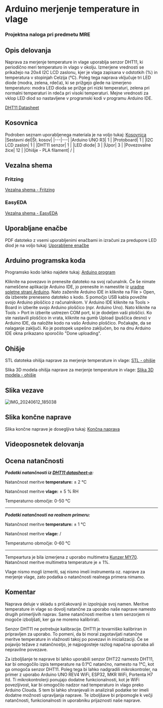 # Arduino merjenje temperature in vlage
### Projektna naloga pri predmetu MRE


## Opis delovanja

Naprava za merjenje temperature in vlage uporablja senzor DHT11, ki periodično meri temperaturo in vlago v okolju. Izmerjene vrednosti se prikažejo na 20x4 I2C LCD zaslonu, kjer je vlaga zapisana v odstotkih (%) in temperatura v stopinjah Celzija (°C). Poleg tega naprava vključuje tri LED diode (modra, zelena, rdeča), ki se prižgejo glede na izmerjeno temperaturo: modra LED dioda se prižge pri nizki temperaturi, zelena pri normalni temperaturi in rdeča pri visoki temperaturi. Mejne vrednosti za vklop LED diod so nastavljene v programski kodi v programu Arduino IDE.

[DHT11 Datasheet](https://www.mouser.com/datasheet/2/758/DHT11-Technical-Data-Sheet-Translated-Version-1143054.pdf)

## Kosovnica 

Podroben seznam uporabljenega materiala je na voljo tukaj: [Kosovnica](kosovnica_materiala.xlsx)
|Sestavni del|Št. kosov|
|---|---|
|Arduino UNO R3|   1   |
|Protoboard|   1   |
|I2C LCD zaslon|   1   |
|DHT11 senzor|   1   |
|LED diode|   3   |
|Upor|   3   |
|Povezovalne žice|   12   |
|Ohišje - PLA filament|   /   |

## Vezalna shema
### Fritzing
[Vezalna shema - Fritzing](vezalna_shema_Fritzing.png)

### EasyEDA

[Vezalna shema - EasyEDA](vezalna_shema_EasyEDA.png)

## Uporabljane enačbe

PDF datoteko z vsemi uporabljenimi enačbami in izračuni za predupore LED diod je na voljo tukaj: [Uporabljene enačbe](enacbe_predupori.pdf)

## Arduino programska koda

Programsko kodo lahko najdete tukaj: [Arduino program](MRE_merjenje_temperature_vlage.ino)


Kliknite na povezavo in prenesite datoteko na svoj računalnik. Če še nimate nameščene aplikacije Arduino IDE, jo prenesite in namestite iz [uradne spletne strani Arduino](https://www.arduino.cc/en/software). Nato zaženite Arduino IDE in kliknite na File > Open, da izberete preneseno datoteko s kodo. S pomočjo USB kabla povežite svojo Arduino ploščico z računalnikom. V Arduino IDE kliknite na Tools > Board in izberite svojo Arduino ploščico (npr. Arduino Uno). Nato kliknite na Tools > Port in izberite ustrezen COM port, ki je dodeljen vaši ploščici. Ko ste nastavili ploščico in vrata, kliknite na gumb Upload (puščica desno) v Arduino IDE, da naložite kodo na vašo Arduino ploščico. Počakajte, da se nalaganje zaključi. Ko je postopek uspešno zaključen, bo na dnu Arduino IDE okna prikazano sporočilo "Done uploading".

## Ohišje 

STL datoteka ohišja naprave za merjenje temperature in vlage: [STL - ohišje](ohisje_naprava_temperatura_vlaga.stl)


Slika 3D modela ohišja naprave za merjenje temperature in vlage: [Slika 3D modela - ohišje](ohisje_naprava_temperatura_vlaga.png)

## Slika vezave
![IMG_20240612_185038](https://github.com/TinKos/merjenje-temperature-in-vlage/assets/171680852/6418ea62-5ba8-408b-8c4d-2e2b0602fe2c)

## Slika končne naprave

Slika končne naprave je dosegljiva tukaj: [Končna naprava](koncna_naprava.jpg)


## Videoposnetek delovanja

## Ocena natančnosti
__*Podatki natančnosti iz [DHT11 datasheet-a](DHT11_Datasheet.pdf):*__


Natančnost meritve **temperature:** ± 2 °C


Natančnost meritve **vlage:** ± 5 % RH


Temperaturno območje: 0-50 °C

--------------------------------------------------------------

__*Podatki natančnosti na realnem primeru:*__


Natančnost meritve **temperature:** ± 1 °C


Natančnost meritve **vlage:** / 


Temperaturno območje: 0-60 °C

--------------------------------------------------------------


Tempeartura je bila izmerjena z uporabo multimetra [Kunzer MY70](MY70_Datasheet.pdf). Natančnost meritve multimetra temperature je ± 1%.


Vlage nismo mogli izmeriti, saj nismo imeli instrumenta oz. naprave za merjenje vlage, zato podatka o natančnosti realnega primera nimamo.


## Komentar
Naprava deluje v skladu s pričakovanji in izpolnjuje svoj namen. Meritve temperature in vlage so dovolj natančne za uporabo naše naprave namesto drugih primerljivih naprav. 
Same natančnosti meritve s tem senzorjem ni mogoče izboljšati, ker ga ne moremo kalibrirati.


Senzor DHT11 ne potrebuje kalibracije. DHT11 je tovarniško kalibriran in pripravljen za uporabo. To pomeni, da bi moral zagotavljati natančne meritve temperature in vlažnosti takoj po povezavi in inicializaciji. Če se pojavijo težave z natančnostjo, je najpogosteje razlog napačna uporaba ali nepravilne povezave. 

Za izboljšanje te naprave bi lahko uporabili senzor DHT22 namesto DHT11, kar bi omogočilo izpis temperature na 0.1°C natančno, namesto na 1°C, kot ga omogoča senzor DHT11. Poleg tega bi lahko nadgradili mikrokontroler, na primer z uporabo Arduino UNO REV4 WiFi, ESP32, MKR WiFi, Portenta H7 itd. Ti mikrokontrolerji ponujajo dodatne funkcionalnosti, kot je WiFi povezljivost, kar bi omogočilo nadzor nad temperaturo in vlago preko Arduino Clouda. S tem bi lahko shranjevali in analizirali podatke ter imeli dodatne možnosti upravljanja naprave. Te izboljšave bi pripomogle k večji natančnosti, funkcionalnosti in uporabniku prijaznosti naše naprave.






